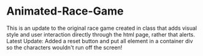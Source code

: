Animated-Race-Game
==================

This is an update to the original race game created in class that adds visual style and user interaction directly through the html page, rather that alerts.  Latest Update: Added a reset button and put all element in a container div so the characters wouldn't run off the screen!
